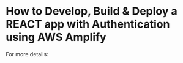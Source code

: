# How to Develop, Build & Deploy a REACT app with Authentication using AWS Amplify  

For more details: 